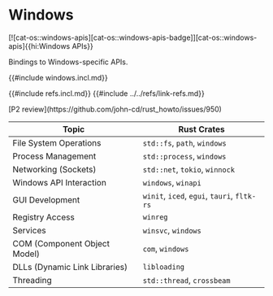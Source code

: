 # Windows

[![cat-os::windows-apis][cat-os::windows-apis-badge]][cat-os::windows-apis]{{hi:Windows APIs}}

Bindings to Windows-specific APIs.

{{#include windows.incl.md}}

{{#include refs.incl.md}}
{{#include ../../refs/link-refs.md}}

<div class="hidden">
[P2 review](https://github.com/john-cd/rust_howto/issues/950)

| Topic | Rust Crates|
| --- | --- |
| File System Operations | `std::fs`, `path`, `windows`|
| Process Management | `std::process`, `windows`|
| Networking (Sockets) | `std::net`, `tokio`, `winnock` |
| Windows API Interaction | `windows`, `winapi` |
| GUI Development | `winit`, `iced`, `egui`, `tauri`, `fltk-rs` |
| Registry Access | `winreg` |
| Services | `winsvc`, `windows`|
| COM (Component Object Model) | `com`, `windows`|
| DLLs (Dynamic Link Libraries) | `libloading`|
| Threading | `std::thread`, `crossbeam` |

</div>
